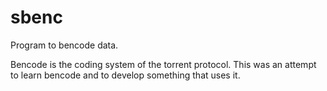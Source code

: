 sbenc
=====

Program to bencode data.

Bencode is the coding system of the torrent protocol. This was an
attempt to learn bencode and to develop something that uses it.
